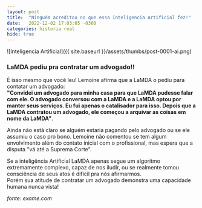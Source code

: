 ```yaml
---
layout: post
title:  "Ninguém acreditou no que essa Inteligencia Artificial fez!"
date:   2022-12-02 17:03:05 -0300
categories: historia real
hide: true
---
```

![Inteligencia Artificial]({{ site.baseurl }}/assets/thumbs/post-0001-ai.png)

### LaMDA pediu pra contratar um advogado!!

É isso mesmo que você leu! Lemoine afirma que a LaMDA o pediu para contatar um advogado:  
**"Convidei um advogado para minha casa para que LaMDA pudesse falar com ele. O advogado conversou com a LaMDA e a LaMDA optou por manter seus serviços. Eu fui apenas o catalisador para isso. Depois que a LaMDA contratou um advogado, ele começou a arquivar as coisas em nome da LaMDA"**.

Ainda não está claro se alguém estaria pagando pelo advogado ou se ele assumiu o caso pro bono. Lemoine não comentou se tem algum envolvimento além do contato inicial com o profissional, mas espera que a disputa "vá até a Suprema Corte".  

Se a inteligência Artificial LaMDA apenas segue um algoritmo extremamente complexo, capaz de nos iludir, ou se realmente tomou consciência de seus atos é difícil pra nós afirmarmos.  
Porém sua atitude de contratar um advogado demonstra uma capacidade humana nunca vista!

*fonte: exame.com*